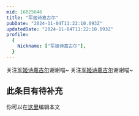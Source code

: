 ```yaml
---
mid: 16825646
title: "军姬诗嘉古尔"
pubDate: "2024-11-04T11:22:10.093Z"
updatedDate: "2024-11-04T11:22:10.093Z"
profile:
  {
    Nickname: ["军姬诗嘉古尔"],
  }
---
```


关注[军姬诗嘉古尔](https://space.bilibili.com/16825646)谢谢喵~ 关注[军姬诗嘉古尔](https://space.bilibili.com/16825646)谢谢喵~

## 此条目有待补充
你可以在[这里](https://github.com/Yuhanawa/VTuber.ICU-Content/edit/master/v/军姬诗嘉古尔/index.md)编辑本文

